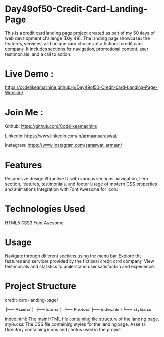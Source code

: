 # Day49of50-Credit-Card-Landing-Page

This is a credit card landing page project created as part of my 50 days of web development challenge (Day 49). The landing page showcases the features, services, and unique card choices of a fictional credit card company. It includes sections for navigation, promotional content, user testimonials, and a call to action.

# Live Demo :
https://codelikeamachine.github.io/Day49of50-Credit-Card-Landing-Page-Website/

# Join Me :
Github: https://github.com/Codelikeamachine

Linkedin: https://www.linkedin.com/in/armaansaraswat/

Instagram: https://www.instagram.com/saraswat_armaan/

# Features
Responsive design
Attractive UI with various sections: navigation, hero section, features, testimonials, and footer
Usage of modern CSS properties and animations
Integration with Font Awesome for icons
# Technologies Used
HTML5
CSS3
Font Awesome

# Usage
Navigate through different sections using the menu bar.
Explore the features and services provided by the fictional credit card company.
View testimonials and statistics to understand user satisfaction and experience.
# Project Structure

credit-card-landing-page/

├── Assets/
│   ├── Icons/
│   └── Photos/
├── index.html
└── style.css

index.html: The main HTML file containing the structure of the landing page.
style.css: The CSS file containing styles for the landing page.
Assets/: Directory containing icons and photos used in the project.
